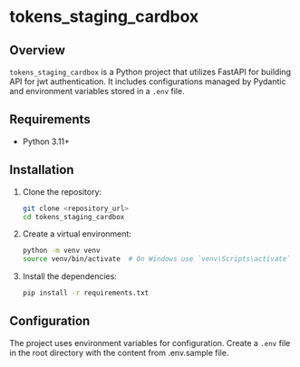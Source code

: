 # tokens_staging_cardbox

## Overview
`tokens_staging_cardbox` is a Python project that utilizes FastAPI for building API for jwt authentication. It includes configurations managed by Pydantic and environment variables stored in a `.env` file.

## Requirements
- Python 3.11+

## Installation
1. Clone the repository:
    ```sh
    git clone <repository_url>
    cd tokens_staging_cardbox
    ```

2. Create a virtual environment:
    ```sh
    python -m venv venv
    source venv/bin/activate  # On Windows use `venv\Scripts\activate`
    ```

3. Install the dependencies:
    ```sh
    pip install -r requirements.txt
    ```

## Configuration
The project uses environment variables for configuration. Create a `.env` file in the root directory with the content from .env.sample file.